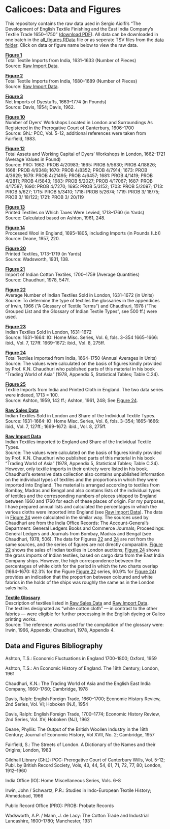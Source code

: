 # Calicoes: Data and Figures

This repository contains the raw data used in Sergio Aiolfi’s “The Development of English Textile Finishing and the East India Company’s Textile Trade 1650–1750” ([download PDF](example.net)). All data can be downloaded in one batch in the [all_figures.RData](https://github.com/fabianaiolfi/calicos/blob/main/data/all_figures.RData) file or as seperate TSV files from the [data folder](https://github.com/fabianaiolfi/calicos/tree/main/data). Click on data or figure name below to view the raw data. 

**[Figure 1](https://github.com/fabianaiolfi/calicos/blob/main/data/figure_1.tsv)**  
Total Textile Imports from India, 1631–1633 (Number of Pieces)  
Source: [Raw Import Data](https://github.com/fabianaiolfi/calicos/blob/main/data/raw_import_data.tsv).  

**[Figure 2](https://github.com/fabianaiolfi/calicos/blob/main/data/figure_2.tsv)**  
Total Textile Imports from India, 1680–1689 (Number of Pieces)  
Source: [Raw Import Data](https://github.com/fabianaiolfi/calicos/blob/main/data/raw_import_data.tsv).  

**[Figure 3](https://github.com/fabianaiolfi/calicos/blob/main/data/figure_3.tsv)**  
Net Imports of Dyestuffs, 1663–1774 (in Pounds)  
Source: Davis, 1954; Davis, 1962.  

**[Figure 10](https://github.com/fabianaiolfi/calicos/blob/main/data/figure_10.tsv)**  
Number of Dyers’ Workshops Located in London and Surroundings As Registered in the Prerogative Court of Canterbury, 1606–1700  
Source: GhL: PCC, Vol. 5-12, additional references were taken from Fairfield, 1983.  

**[Figure 12](https://github.com/fabianaiolfi/calicos/blob/main/data/figure_12.tsv)**  
Total Assets and Working Capital of Dyers’ Workshops in London, 1662–1721 (Average Values in Pound)  
Source: PRO: 1662: PROB 4/20983; 1665: PROB 5/5630; PROB 4/18826; 1668: PROB 4/9348; 1670: PROB 4/8352; PROB 4/7914; 1673: PROB 4/3629; 1679: PROB 4/21495; PROB 4/6457; 1681: PROB 4/1419; PROB 4/2811; PROB 4/5843; 1683: PROB 5/2027; PROB 4/17067; 1687: PROB 4/17587; 1690: PROB 4/7270; 1695: PROB 5/3152; 1703: PROB 5/2097; 1713: PROB 5/627; 1715: PROB 5/3410; 1718: PROB 5/2674; 1719: PROB 3/ 18/75; PROB 3/ 18/122; 1721: PROB 3/ 20/119  

**[Figure 13](https://github.com/fabianaiolfi/calicos/blob/main/data/figure_13.tsv)**  
Printed Textiles on Which Taxes Were Levied, 1713–1760 (in Yards)  
Source: Calculated based on Ashton, 1961, 248.  

**[Figure 14](https://github.com/fabianaiolfi/calicos/blob/main/data/figure_14.tsv)**  
Processed Wool in England, 1695–1805, including Imports (in Pounds (Lb))  
Source: Deane, 1957, 220.  

**[Figure 20](https://github.com/fabianaiolfi/calicos/blob/main/data/figure_20.tsv)**  
Printed Textiles, 1713–1719 (in Yards)  
Source: Wadsworth, 1931, 138.  

**[Figure 21](https://github.com/fabianaiolfi/calicos/blob/main/data/figure_21.tsv)**  
Import of Indian Cotton Textiles, 1700–1759 (Average Quantities)  
Source: Chaudhuri, 1978, 547f.  

**[Figure 22](https://github.com/fabianaiolfi/calicos/blob/main/data/figure_22.tsv)**  
Average Number of Indian Textiles Sold in London, 1631–1672 (in Units)  
Source: To determine the type of textiles the glossaries in the appendices of Irwin, 1966 (“A Glossary of Textile Terms”) and Chaudhuri, 1978 (“The Grouped List and the Glossary of Indian Textile Types”, see 500 ff.) were used.  

**[Figure 23](https://github.com/fabianaiolfi/calicos/blob/main/data/figure_23.tsv)**  
Indian Textiles Sold in London, 1631–1672  
Source: 1631–1664: IO: Home Misc. Series, Vol. 6, fols. 3–354 1665–1666: ibid., Vol. 7, 127ff. 1669–1672: ibid., Vol. 8, 275ff.  

**[Figure 24](https://github.com/fabianaiolfi/calicos/blob/main/data/figure_24.tsv)**  
Total Textiles Imported from India, 1664–1750 (Annual Averages in Units)  
Source: The values were calculated on the basis of figures kindly provided by Prof. K.N. Chaudhuri who published parts of this material in his book “Trading World of Asia” (1978, Appendix 5, Statistical Tables; Table C.24).  

**[Figure 25](https://github.com/fabianaiolfi/calicos/blob/main/data/figure_25.tsv)**  
Textile Imports from India and Printed Cloth in England. The two data series were indexed, 1713 = 100.  
Source: Ashton, 1959, 142 ff.; Ashton, 1961, 248; See [Figure 24](https://github.com/fabianaiolfi/calicos/blob/main/data/figure_24.tsv).   

**[Raw Sales Data](https://github.com/fabianaiolfi/calicos/blob/main/data/raw_sales_data.tsv)**  
Indian Textiles Sold in London and Share of the Individual Textile Types.  
Source: 1631–1664: IO: Home Misc. Series, Vol. 6, fols. 3–354; 1665–1666: ibid., Vol. 7, 127ff.; 1669–1672: ibid., Vol. 8, 275ff.

**[Raw Import Data](https://github.com/fabianaiolfi/calicos/blob/main/data/raw_import_data.tsv)**  
Indian Textiles imported to England and Share of the Individual Textile Types.  
Source: The values were calculated on the basis of figures kindly provided by Prof. K.N. Chaudhuri who published parts of this material in his book “Trading World of Asia” (1978, Appendix 5, Statistical Tables; Table C.24). However, only textile imports in their entirety were listed in his book. Chaudhuri’s extensive data collection also contains unpublished information on the individual types of textiles and the proportions in which they were imported into England. The material is arranged according to textiles from Bombay, Madras and Bengal and also contains lists of the individual types of textiles and the corresponding numbers of pieces shipped to England between 1660 and 1760 for each of these places of origin. For my purposes, I have prepared annual lists and calculated the percentages in which the various cloths were imported into England (see [Raw Import Data](https://github.com/fabianaiolfi/calicos/blob/main/data/raw_import_data.tsv)). The data in [Figure 24](https://github.com/fabianaiolfi/calicos/blob/main/data/figure_24.tsv) were calculated in the similar way. The sources used by Chaudhuri are from the India Office Records: The Account-General’s Department: General Ledgers Books and Commerce Journals; Proceedings: General Ledgers and Journals from Bombay, Madras and Bengal (see Chaudhuri, 1978, 506). The data for Figures [22](https://github.com/fabianaiolfi/calicos/blob/main/data/figure_22.tsv) and [24](https://github.com/fabianaiolfi/calicos/blob/main/data/figure_24.tsv) are not from the same sources, and the series of figures are not directly comparable. [Figure 22](https://github.com/fabianaiolfi/calicos/blob/main/data/figure_22.tsv) shows the sales of Indian textiles in London auctions; [Figure 24](https://github.com/fabianaiolfi/calicos/blob/main/data/figure_24.tsv) shows the gross imports of Indian textiles, based on cargo data from the East India Company ships. However, the high correspondence between the percentages of white cloth for the period in which the two charts overlap (1664–1670: 62.3% for the Figure [Figure 22](https://github.com/fabianaiolfi/calicos/blob/main/data/figure_22.tsv) series, 60.9% for [Figure 24](https://github.com/fabianaiolfi/calicos/blob/main/data/figure_24.tsv)) provides an indication that the proportion between coloured and white fabrics in the holds of the ships was roughly the same as in the London sales halls.

**[Textile Glossary](https://github.com/fabianaiolfi/calicos/blob/main/data/textile_glossary.tsv)**  
Description of textiles listed in [Raw Sales Data](https://github.com/fabianaiolfi/calicos/blob/main/data/raw_sales_data.tsv) and [Raw Import Data](https://github.com/fabianaiolfi/calicos/blob/main/data/raw_import_data.tsv).  
The textiles designated as “white cotton cloth” — in contrast to the other fabrics — were eligible for further processing in the English dyeing or Calico printing works.  
Source: The reference works used for the compilation of the glossary were: Irwin, 1966, Appendix; Chaudhuri, 1978, Appendix 4.

## Data and Figures Bibliography
Ashton, T.S.: Economic Fluctuations in England 1700–1800; Oxford, 1959  

Ashton, T.S.: An Economic History of England. The 18th Century; London, 1961  

Chaudhuri, K.N.: The Trading World of Asia and the English East India Company, 1660–1760; Cambridge, 1978  

Davis, Ralph: English Foreign Trade, 1660–1700; Economic History Review, 2nd Series, Vol. VI; Hoboken (NJ), 1954  

Davis, Ralph: English Foreign Trade, 1700–1774; Economic History Review, 2nd Series, Vol. XV; Hoboken (NJ), 1962  

Deane, Phyllis: The Output of the British Woollen Industry in the 18th Century; Journal of Economic History, Vol XVII, No. 2; Cambridge, 1957  

Fairfield, S.: The Streets of London. A Dictionary of the Names and their Origins; London, 1983  

Gildhall Library (GhL): PCC: Prerogative Court of Canterbury Wills, Vol. 5-12; Publ. by British Record Society, Vols, 43, 44, 54, 61, 71, 72, 77, 80; London, 1912–1960  

India Office (IO): Home Miscellaneous Series, Vols. 6–8  

Irwin, John / Schwartz, P.R.: Studies in Indo-European Textile History; Ahmedabad, 1966  

Public Record Office (PRO): PROB: Probate Records  

Wadsworth, A.P. / Mann, J. de Lacy: The Cotton Trade and Industrial Lancashire, 1600–1780; Manchester, 1931  
